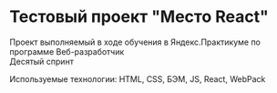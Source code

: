 # Тестовый проект "Место React"  

Проект выполняемый в ходе обучения в Яндекс.Практикуме по программе Веб-разработчик  
Десятый спринт  

Используемые технологии: HTML, CSS, БЭМ, JS, React, WebPack